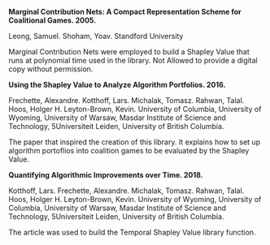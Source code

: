 **Marginal Contribution Nets: A Compact Representation Scheme for Coalitional Games. 2005.**

Leong, Samuel. Shoham, Yoav. Standford University

Marginal Contribution Nets were employed to build a Shapley Value that runs at polynomial time used in the library. Not Allowed to provide a digital copy without permission. 

**Using the Shapley Value to Analyze Algorithm Portfolios. 2016.**

Frechette, Alexandre. Kotthoff, Lars. Michalak, Tomasz. Rahwan, Talal. Hoos, Holger H. Leyton-Brown, Kevin. University of Columbia, University of Wyoming, University of Warsaw, Masdar Institute of Science and Technology, 5Universiteit Leiden, University of British Columbia.

The paper that inspired the creation of this library. It explains how to set up algorithm portoflios into coalition games to be evaluated by the Shapley Value.

**Quantifying Algorithmic Improvements over Time. 2018.**

Kotthoff, Lars. Frechette, Alexandre. Michalak, Tomasz. Rahwan, Talal. Hoos, Holger H. Leyton-Brown, Kevin. University of Wyoming, University of Columbia, University of Warsaw, Masdar Institute of Science and Technology, 5Universiteit Leiden, University of British Columbia.

The article was used to build the Temporal Shapley Value library function.

